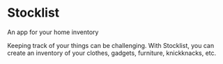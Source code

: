 # Stocklist
An app for your home inventory

Keeping track of your things can be challenging. With Stocklist, you can create an inventory of your clothes, gadgets, furniture, knickknacks, etc.
